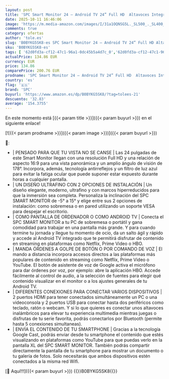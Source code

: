 ```yaml
---
layout: post
title: 'SPC Smart Monitor 24 – Android TV 24” Full HD  Altavoces Integrados  diseño Ultrafino  Mando a Distancia y Acceso a Streaming  Netflix  Prime Video  Youtube '
date: 2025-10-11 16:46:06
image: 'https://m.media-amazon.com/images/I/31a1OQNSG5L._SL500_._SL400_.jpg'
comments: true
category: ofertas
author: 'tole.es'
slug: 'B0BYKG5SK8-es SPC Smart Monitor 24 – Android TV 24” Full HD Altavoces...'
sku: 'B0BYKG5SK8-es'
tags: [ '62d0fd3a-cf12-47c1-96a1-0dc45b5a4d7c_0','62d0fd3a-cf12-47c1-96a1-0dc45b5a4d7c_6101','Arborist Merchandising Root','Electrónica','Informática','Monitores hasta 26.9','Self Service','Special Features Stores','TV, vídeo y home cinema','Televisores','android','spc','🇪🇸', ]
actualPrice: 134.86 EUR
currency: EUR
price: 134.86
comparePrice: 200.76 EUR
prodname: 'SPC Smart Monitor 24 – Android TV 24” Full HD  Altavoces Integrados  diseño Ultrafino  Mando a Distancia y Acceso a Streaming  Netflix  Prime Video  Youtube '
country: 'es'
flag: '🇪🇸'
brand: 'SPC'
buyurl: 'https://www.amazon.es/dp/B0BYKG5SK8/?tag=tolees-21'
descuento: '32.83'
average: '154.3755'
---
```


En este momento está [{{< param title >}}]({{< param buyurl >}}) en el siguiente enlace!

[![{{< param prodname >}}]({{< param image >}})]({{< param buyurl >}})

🔎:

- | PENSADO PARA QUE TU VISTA NO SE CANSE | Las 24 pulgadas de este Smart Monitor llegan con una resolución Full HD y una relación de aspecto 16:9 para una vista panorámica y un amplio ángulo de visión de 178°. Incorpora, además, tecnología antirreflejos y un filtro de luz azul para evitar la fatiga ocular que puede suponer estar expuesto durante horas a cualquier pantalla.
- | UN DISEÑO ULTRAFINO CON 2 OPCIONES DE INSTALACIÓN | Un diseño elegante, moderno, ultrafino y con marcos hiperreducidos para que la inmersión sea completa. Personaliza la inclinación del SPC SMART MONITOR de -5° a 15° y elige entre sus 2 opciones de instalación: como sobremesa o en pared utilizando un soporte VESA para despejar el escritorio.
- | COMO PANTALLA DE ORDENADOR O COMO ANDROID TV | Conecta el SPC SMART MONITOR a tu PC de sobremesa o portátil y gana comodidad para trabajar en una pantalla más grande. Y para cuando termine tu jornada y llegue tu momento de ocio, da un salto ágil y rápido y accede al Android TV integrado que te permitirá disfrutar de contenido en streaming en plataformas como Netflix, Prime Video o HBO.
- | MANDA ÓRDENES A GOLPE DE BOTÓN O POR COMANDO DE VOZ | El mando a distancia incorpora accesos directos a las plataformas más populares de contenido en streaming como Netflix, Prime Video o YouTube. El botón de asistente de voz de Google activa el micrófono para dar órdenes por voz, por ejemplo: abre la aplicación HBO. Accede fácilmente al control de audio, a la selección de fuentes para elegir qué contenido visualizar en el monitor o a los ajustes generales de tu Android TV.
- | DIFERENTES CONEXIONES PARA CONECTAR VARIOS DISPOSITIVOS | 2 puertos HDMI para tener conectados simultáneamente un PC o una videoconsola y 2 puertos USB para conectar hasta dos periféricos como teclado, ratón o webcam. Y si lo que quieres es conectar unos altavoces inalámbricos para elevar tu experiencia multimedia mientras juegas o disfrutas de tu serie favorita, podrás conectarlos por Bluetooth (permite hasta 5 conexiones simultaneas).
- | ENVÍA EL CONTENIDO DE TU SMARTPHONE | Gracias a la tecnología Google Cast, podrás enviar desde tu smartphone el contenido que estés visualizando en plataformas como YouTube para que puedas verlo en la pantalla XL del SPC SMART MONITOR. También podrás compartir directamente la pantalla de tu smartphone para mostrar un documento o tu galería de fotos. Solo necesitarás que ambos dispositivos estén conectados a la misma red Wifi.

[🛒 Aquí!!!]({{< param buyurl >}})
{{<world>}}B0BYKG5SK8{{</world>}}

